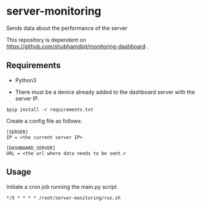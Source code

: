 # server-monitoring
Sends data about the performance of the server

This repository is dependent on https://github.com/shubhamdipt/monitoring-dashboard .

## Requirements

* Python3

* There must be a device already added to the dashboard server with the server IP.


```
$pip install -r requirements.txt
```

Create a config file as follows:
```
[SERVER]
IP = <the current server IP>

[DASHBOARD_SERVER]
URL = <the url where data needs to be sent.>
```

## Usage

Initiate a cron job running the main.py script.
```
*/5 * * * * /root/server-monitoring/run.sh
```
